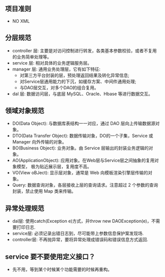 ## 项目准则
* NO XML

## 分层规范

* controller 层: 主要是对访问控制进行转发，各类基本参数校验，或者不复用的业务简单处理等。
* service 层: 相对具体的业务逻辑服务层。
* manager 层: 通用业务处理层，它有如下特征:
    * 对第三方平台封装的层，预处理返回结果及转化异常信息;
    * 对Service层通用能力的下沉，如缓存方案、中间件通用处理; 
    * 与DAO层交互，对多个DAO的组合复用。
* dal 层: 数据访问层，与底层 MySQL、Oracle、Hbase 等进行数据交互。


## 领域对象规范

* DO(Data Object): 与数据库表结构一一对应，通过 DAO 层向上传输数据源对象。
* DTO(Data Transfer Object): 数据传输对象，DO的一个子集，Service 或 Manager 向外传输的对象。
* BO(Business Object): 业务对象。由 Service 层输出的封装业务逻辑的对象。
* AO(ApplicationObject): 应用对象。在Web层与Service层之间抽象的复用对象模型， 极为贴近展示层，复用度不高。
* VO(View oBJect): 显示层对象，通常是 Web 向模板渲染引擎层传输的对象。
* Query: 数据查询对象，各层接收上层的查询请求。注意超过 2 个参数的查询封装，禁止使用 Map 类来传输。


## 异常处理规范

* dal层: 使用catch(Exception e)方式，并throw new DAOException(e)，不需要打印日志.
* service层: 必须记录出错日志到，尽可能带上参数信息保护案发现场.
* controller层: 不再抛异常，要将异常处理成错误码和错误信息方式返回.


## service 要不要使用定义接口？

* 先不用，等到某个时候某个功能需要的时候再重构。
